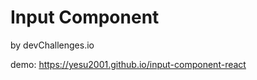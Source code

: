 # Input Component 
  by devChallenges.io
  
  demo: https://yesu2001.github.io/input-component-react
